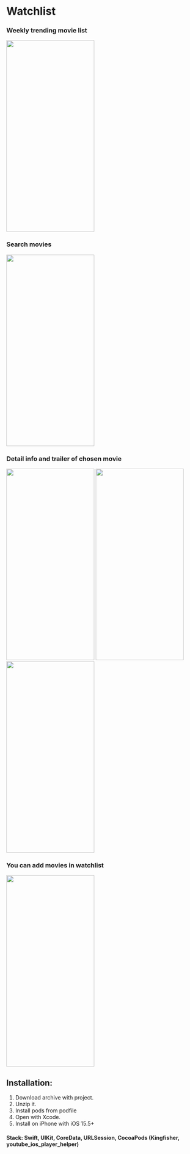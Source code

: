 # Watchlist

### Weekly trending movie list
<img src="https://user-images.githubusercontent.com/87662841/183617102-067c7c67-e820-4076-baeb-2d156ef3ba6a.PNG" width="230" height="500"> 

### Search movies
<img src="https://user-images.githubusercontent.com/87662841/183619228-9d6bde51-90bd-4e1b-92e1-977cfe34a3aa.PNG" width="230" height="500"> 

### Detail info and trailer of chosen movie 
<img src="https://user-images.githubusercontent.com/87662841/184191248-5a993c11-ca5c-4920-8f19-f5c62261e746.PNG" width="230" height="500"> <img src="https://user-images.githubusercontent.com/87662841/184191268-ef13de38-4f88-4e8e-93b7-7aefc3e2c386.PNG" width="230" height="500"> <img src="https://user-images.githubusercontent.com/87662841/183618479-3668a51a-f3bf-4a73-a841-9093dd10f69c.PNG" width="230" height="500"> 

### You can add movies in watchlist
<img src="https://user-images.githubusercontent.com/87662841/183618268-fc03e48e-e668-422e-acec-ab1425ac2c69.PNG" width="230" height="500"> 


## Installation: 
1. Download archive with project.
2. Unzip it.
3. Install pods from podfile
4. Open with Xcode.
5. Install on iPhone with iOS 15.5+

#### Stack: Swift, UIKit, CoreData, URLSession, CocoaPods (Kingfisher, youtube_ios_player_helper)
